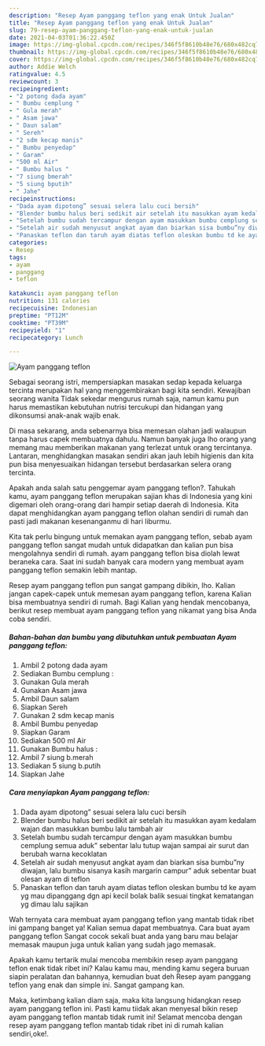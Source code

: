```yaml
---
description: "Resep Ayam panggang teflon yang enak Untuk Jualan"
title: "Resep Ayam panggang teflon yang enak Untuk Jualan"
slug: 79-resep-ayam-panggang-teflon-yang-enak-untuk-jualan
date: 2021-04-03T01:36:22.450Z
image: https://img-global.cpcdn.com/recipes/346f5f8610b48e76/680x482cq70/ayam-panggang-teflon-foto-resep-utama.jpg
thumbnail: https://img-global.cpcdn.com/recipes/346f5f8610b48e76/680x482cq70/ayam-panggang-teflon-foto-resep-utama.jpg
cover: https://img-global.cpcdn.com/recipes/346f5f8610b48e76/680x482cq70/ayam-panggang-teflon-foto-resep-utama.jpg
author: Addie Welch
ratingvalue: 4.5
reviewcount: 3
recipeingredient:
- "2 potong dada ayam"
- " Bumbu cemplung "
- " Gula merah"
- " Asam jawa"
- " Daun salam"
- " Sereh"
- "2 sdm kecap manis"
- " Bumbu penyedap"
- " Garam"
- "500 ml Air"
- " Bumbu halus "
- "7 siung bmerah"
- "5 siung bputih"
- " Jahe"
recipeinstructions:
- "Dada ayam dipotong” sesuai selera lalu cuci bersih"
- "Blender bumbu halus beri sedikit air setelah itu masukkan ayam kedalam wajan dan masukkan bumbu lalu tambah air"
- "Setelah bumbu sudah tercampur dengan ayam masukkan bumbu cemplung semua aduk” sebentar lalu tutup wajan sampai air surut dan berubah warna kecoklatan"
- "Setelah air sudah menyusut angkat ayam dan biarkan sisa bumbu”ny diwajan, lalu bumbu sisanya kasih margarin campur” aduk sebentar buat olesan ayam di teflon"
- "Panaskan teflon dan taruh ayam diatas teflon oleskan bumbu td ke ayam yg mau dipanggang dgn api kecil bolak balik sesuai tingkat kematangan yg dimau lalu sajikan"
categories:
- Resep
tags:
- ayam
- panggang
- teflon

katakunci: ayam panggang teflon 
nutrition: 131 calories
recipecuisine: Indonesian
preptime: "PT12M"
cooktime: "PT39M"
recipeyield: "1"
recipecategory: Lunch

---
```



![Ayam panggang teflon](https://img-global.cpcdn.com/recipes/346f5f8610b48e76/680x482cq70/ayam-panggang-teflon-foto-resep-utama.jpg)

Sebagai seorang istri, mempersiapkan masakan sedap kepada keluarga tercinta merupakan hal yang menggembirakan bagi kita sendiri. Kewajiban seorang  wanita Tidak sekedar mengurus rumah saja, namun kamu pun harus memastikan kebutuhan nutrisi tercukupi dan hidangan yang dikonsumsi anak-anak wajib enak.

Di masa  sekarang, anda sebenarnya bisa memesan olahan jadi walaupun tanpa harus capek membuatnya dahulu. Namun banyak juga lho orang yang memang mau memberikan makanan yang terlezat untuk orang tercintanya. Lantaran, menghidangkan masakan sendiri akan jauh lebih higienis dan kita pun bisa menyesuaikan hidangan tersebut berdasarkan selera orang tercinta. 



Apakah anda salah satu penggemar ayam panggang teflon?. Tahukah kamu, ayam panggang teflon merupakan sajian khas di Indonesia yang kini digemari oleh orang-orang dari hampir setiap daerah di Indonesia. Kita dapat menghidangkan ayam panggang teflon olahan sendiri di rumah dan pasti jadi makanan kesenanganmu di hari liburmu.

Kita tak perlu bingung untuk memakan ayam panggang teflon, sebab ayam panggang teflon sangat mudah untuk didapatkan dan kalian pun bisa mengolahnya sendiri di rumah. ayam panggang teflon bisa diolah lewat beraneka cara. Saat ini sudah banyak cara modern yang membuat ayam panggang teflon semakin lebih mantap.

Resep ayam panggang teflon pun sangat gampang dibikin, lho. Kalian jangan capek-capek untuk memesan ayam panggang teflon, karena Kalian bisa membuatnya sendiri di rumah. Bagi Kalian yang hendak mencobanya, berikut resep membuat ayam panggang teflon yang nikamat yang bisa Anda coba sendiri.

<!--inarticleads1-->

##### Bahan-bahan dan bumbu yang dibutuhkan untuk pembuatan Ayam panggang teflon:

1. Ambil 2 potong dada ayam
1. Sediakan  Bumbu cemplung :
1. Gunakan  Gula merah
1. Gunakan  Asam jawa
1. Ambil  Daun salam
1. Siapkan  Sereh
1. Gunakan 2 sdm kecap manis
1. Ambil  Bumbu penyedap
1. Siapkan  Garam
1. Sediakan 500 ml Air
1. Gunakan  Bumbu halus :
1. Ambil 7 siung b.merah
1. Sediakan 5 siung b.putih
1. Siapkan  Jahe




<!--inarticleads2-->

##### Cara menyiapkan Ayam panggang teflon:

1. Dada ayam dipotong” sesuai selera lalu cuci bersih
1. Blender bumbu halus beri sedikit air setelah itu masukkan ayam kedalam wajan dan masukkan bumbu lalu tambah air
1. Setelah bumbu sudah tercampur dengan ayam masukkan bumbu cemplung semua aduk” sebentar lalu tutup wajan sampai air surut dan berubah warna kecoklatan
1. Setelah air sudah menyusut angkat ayam dan biarkan sisa bumbu”ny diwajan, lalu bumbu sisanya kasih margarin campur” aduk sebentar buat olesan ayam di teflon
1. Panaskan teflon dan taruh ayam diatas teflon oleskan bumbu td ke ayam yg mau dipanggang dgn api kecil bolak balik sesuai tingkat kematangan yg dimau lalu sajikan




Wah ternyata cara membuat ayam panggang teflon yang mantab tidak ribet ini gampang banget ya! Kalian semua dapat membuatnya. Cara buat ayam panggang teflon Sangat cocok sekali buat anda yang baru mau belajar memasak maupun juga untuk kalian yang sudah jago memasak.

Apakah kamu tertarik mulai mencoba membikin resep ayam panggang teflon enak tidak ribet ini? Kalau kamu mau, mending kamu segera buruan siapin peralatan dan bahannya, kemudian buat deh Resep ayam panggang teflon yang enak dan simple ini. Sangat gampang kan. 

Maka, ketimbang kalian diam saja, maka kita langsung hidangkan resep ayam panggang teflon ini. Pasti kamu tiidak akan menyesal bikin resep ayam panggang teflon mantab tidak rumit ini! Selamat mencoba dengan resep ayam panggang teflon mantab tidak ribet ini di rumah kalian sendiri,oke!.

